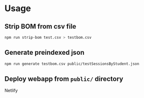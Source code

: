 # Usage

## Strip BOM from csv file
```bash
npm run strip-bom test.csv > testbom.csv
```

## Generate preindexed json
```bash
npm run generate testbom.csv public/testSessionsByStudent.json
```

## Deploy webapp from `public/` directory
Netlify